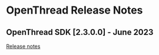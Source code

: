 # OpenThread Release Notes

## OpenThread SDK [2.3.0.0] - June 2023

[Release notes](https://www.silabs.com/documents/public/release-notes/open-thread-release-notes-2.3.0.0.pdf)
